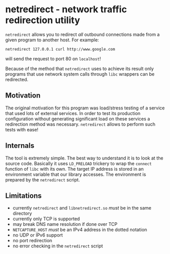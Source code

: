 netredirect - network traffic redirection utility
=================================================

`netredirect` allows you to redirect *all* outbound connections made
from a given program to another host. For example:

```
netredirect 127.0.0.1 curl http://www.google.com
```

will send the request to port 80 on `localhost`!

Because of the method that `netredirect` uses to achieve its result only
programs that use network system calls through `libc` wrappers can be
redirected.

Motivation
----------

The original motivation for this program was load/stress testing of a
service that used lots of external services. In order to test its
production configuration without generating significant load on these
services a redirection method was necessary. `netredirect` allows to
perform such tests with ease!

Internals
---------

The tool is extremely simple. The best way to understand it is to look
at the source code. Basically it uses `LD_PRELOAD` trickery to wrap the
`connect` function of `libc` with its own. The target IP address is
stored in an environment variable that our library accesses. The
environment is prepared by the `netredirect` script.

Limitations
-----------

  - currently `netredirect` and `libnetredirect.so` *must* be in the
    same directory
  - currently only TCP is supported
  - may break DNS name resolution if done over TCP
  - `NETCAPTURE_HOST` *must* be an IPv4 address in the dotted notation
  - no UDP or IPv6 support
  - no port redirection
  - no error checking in the `netredirect` script
